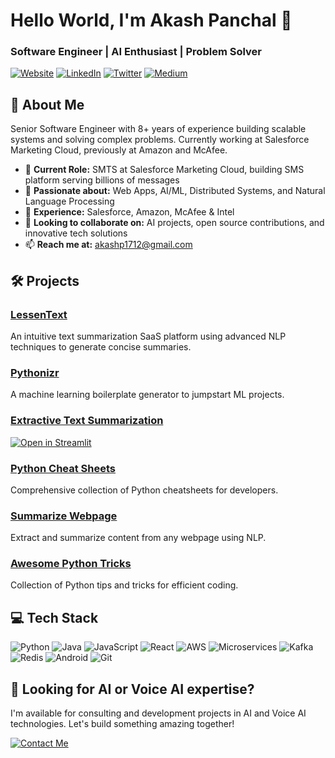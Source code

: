 # Hello World, I'm Akash Panchal 👋
### Software Engineer | AI Enthusiast | Problem Solver

[![Website](https://img.shields.io/badge/Website-akashpanchal.com-blue?style=flat-square&logo=google-chrome)](https://akashpanchal.com)
[![LinkedIn](https://img.shields.io/badge/LinkedIn-akashpanchal-0077B5?style=flat-square&logo=linkedin)](https://linkedin.com/in/akashpanchal)
[![Twitter](https://img.shields.io/badge/Twitter-akashp1712-1DA1F2?style=flat-square&logo=twitter)](https://twitter.com/akashp1712)
[![Medium](https://img.shields.io/badge/Medium-akashp1712-black?style=flat-square&logo=medium)](https://medium.com/@akashp1712)

## 🚀 About Me

Senior Software Engineer with 8+ years of experience building scalable systems and solving complex problems. Currently working at Salesforce Marketing Cloud, previously at Amazon and McAfee.

- 🔭 **Current Role:** SMTS at Salesforce Marketing Cloud, building SMS platform serving billions of messages
- 🌱 **Passionate about:** Web Apps, AI/ML, Distributed Systems, and Natural Language Processing
- 💼 **Experience:** Salesforce, Amazon, McAfee & Intel
- 👯 **Looking to collaborate on:** AI projects, open source contributions, and innovative tech solutions
- 📫 **Reach me at:** akashp1712@gmail.com

## 🛠️ Projects

### [LessenText](https://lessentext.com)
An intuitive text summarization SaaS platform using advanced NLP techniques to generate concise summaries.

### [Pythonizr](https://pythonizr.com)
A machine learning boilerplate generator to jumpstart ML projects.

### [Extractive Text Summarization](https://github.com/akashp1712/streamlit-text-summarization)
[![Open in Streamlit](https://static.streamlit.io/badges/streamlit_badge_black_white.svg)](https://share.streamlit.io/akashp1712/streamlit-text-summarization/main/app.py)

### [Python Cheat Sheets](https://github.com/akashp1712/awesome-python-cheatsheets)
Comprehensive collection of Python cheatsheets for developers.

### [Summarize Webpage](https://github.com/akashp1712/summarize-webpage)
Extract and summarize content from any webpage using NLP.

### [Awesome Python Tricks](https://akashp1712.github.io/awesome-python-tricks/)
Collection of Python tips and tricks for efficient coding.

## 💻 Tech Stack

![Python](https://img.shields.io/badge/-Python-3776AB?style=flat-square&logo=python&logoColor=white)
![Java](https://img.shields.io/badge/-Java-007396?style=flat-square&logo=java&logoColor=white)
![JavaScript](https://img.shields.io/badge/-JavaScript-F7DF1E?style=flat-square&logo=javascript&logoColor=black)
![React](https://img.shields.io/badge/-React-61DAFB?style=flat-square&logo=react&logoColor=black)
![AWS](https://img.shields.io/badge/-AWS-232F3E?style=flat-square&logo=amazon-aws&logoColor=white)
![Microservices](https://img.shields.io/badge/-Microservices-0078D4?style=flat-square&logo=azure-devops&logoColor=white)
![Kafka](https://img.shields.io/badge/-Kafka-231F20?style=flat-square&logo=apache-kafka&logoColor=white)
![Redis](https://img.shields.io/badge/-Redis-DC382D?style=flat-square&logo=redis&logoColor=white)
![Android](https://img.shields.io/badge/-Android-3DDC84?style=flat-square&logo=android&logoColor=white)
![Git](https://img.shields.io/badge/-Git-F05032?style=flat-square&logo=git&logoColor=white)

## 🌟 Looking for AI or Voice AI expertise?

I'm available for consulting and development projects in AI and Voice AI technologies. Let's build something amazing together!

[![Contact Me](https://img.shields.io/badge/Contact_Me-Let's_Talk-blue?style=for-the-badge)](https://akashpanchal.com/#contact)
